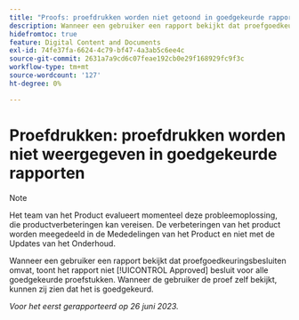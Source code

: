 ```yaml
---
title: "Proofs: proefdrukken worden niet getoond in goedgekeurde rapporten"
description: Wanneer een gebruiker een rapport bekijkt dat proefgoedkeuringsbesluiten omvat, toont het rapport niet de Goedgekeurde beslissing voor alle goedgekeurde proefdrukken. Wanneer de gebruiker de proef zelf bekijkt, kunnen zij zien dat het is goedgekeurd.
hidefromtoc: true
feature: Digital Content and Documents
exl-id: 74fe37fa-6624-4c79-bf47-4a3ab5c6ee4c
source-git-commit: 2631a7a9cd6c07feae192cb0e29f168929fc9f3c
workflow-type: tm+mt
source-wordcount: '127'
ht-degree: 0%

---
```


# Proefdrukken: proefdrukken worden niet weergegeven in goedgekeurde rapporten

>[!NOTE]
>
>Het team van het Product evalueert momenteel deze probleemoplossing, die productverbeteringen kan vereisen. De verbeteringen van het product worden meegedeeld in de Mededelingen van het Product en niet met de Updates van het Onderhoud.

Wanneer een gebruiker een rapport bekijkt dat proefgoedkeuringsbesluiten omvat, toont het rapport niet [!UICONTROL Approved] besluit voor alle goedgekeurde proefstukken. Wanneer de gebruiker de proef zelf bekijkt, kunnen zij zien dat het is goedgekeurd.

_Voor het eerst gerapporteerd op 26 juni 2023._
